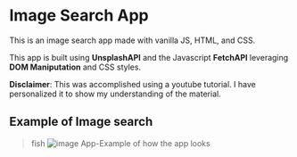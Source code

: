 # Image Search App

This is an image search app made with vanilla JS, HTML, and CSS. 

This app is built using **UnsplashAPI** and the Javascript **FetchAPI** leveraging **DOM Maniputation** and CSS styles.

**Disclaimer**: 
This was accomplished using a youtube tutorial. I have personalized it to show my understanding of the material. 


## Example of Image search 
>fish 
![image App-Example of how the app looks](https://github.com/HRoses/ImageSearch_App/assets/105571947/f6beae98-3a2c-4a22-a8d5-c412e2440401)
